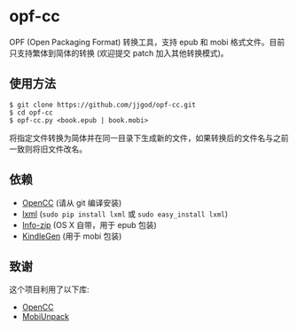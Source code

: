 opf-cc
======

OPF (Open Packaging Format) 转换工具，支持 epub 和 mobi 格式文件。目前只支持繁体到简体的转换 (欢迎提交 patch 加入其他转换模式)。

使用方法
--------

    $ git clone https://github.com/jjgod/opf-cc.git
    $ cd opf-cc
    $ opf-cc.py <book.epub | book.mobi>

将指定文件转换为简体并在同一目录下生成新的文件，如果转换后的文件名与之前一致则将旧文件改名。

依赖
----

- [OpenCC](https://github.com/BYVoid/OpenCC) (请从 git 编译安装)
- [lxml](http://lxml.de) (`sudo pip install lxml` 或 `sudo easy_install lxml`)
- [Info-zip](http://www.info-zip.org) (OS X 自带，用于 epub 包装)
- [KindleGen](http://www.amazon.com/gp/feature.html?ie=UTF8&docId=1000765211) (用于 mobi 包装)

致谢
----

这个项目利用了以下库:

- [OpenCC](https://github.com/BYVoid/OpenCC)
- [MobiUnpack](http://www.mobileread.com/forums/showthread.php?t=61986)

